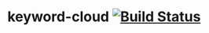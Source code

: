 keyword-cloud [![Build Status](https://travis-ci.org/asakin/sinatra-lineman-angular-template.png?branch=master)](https://travis-ci.org/asakin/sinatra-lineman-angular-template)
=============


